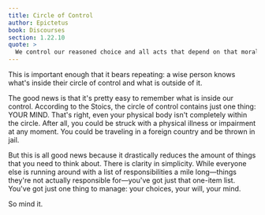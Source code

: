 ```yaml
---
title: Circle of Control
author: Epictetus
book: Discourses
section: 1.22.10
quote: >
  We control our reasoned choice and all acts that depend on that moral will. What's not under our control are the body and any of its parts, our possessions, parents, siblings, children, or country—anything with which we might associate.
---
```


This is important enough that it bears repeating: a wise person knows what's inside their circle of control and what is outside of it.

The good news is that it's pretty easy to remember what is inside our control. According to the Stoics, the circle of control contains just one thing: YOUR MIND. That's right, even your physical body isn't completely within the circle. After all, you could be struck with a physical illness or impairment at any moment. You could be traveling in a foreign country and be thrown in jail.

But this is all good news because it drastically reduces the amount of things that you need to think about. There is clarity in simplicity. While everyone else is running around with a list of responsibilities a mile long—things they're not actually responsible for—you've got just that one-item list. You've got just one thing to manage: your choices, your will, your mind.

So mind it.
